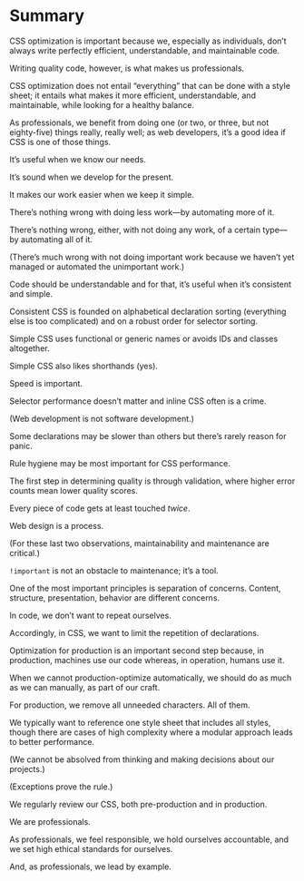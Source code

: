# Summary

CSS optimization is important because we, especially as individuals, don’t always write perfectly efficient, understandable, and maintainable code.

Writing quality code, however, is what makes us professionals.

CSS optimization does not entail “everything” that can be done with a style sheet; it entails what makes it more efficient, understandable, and maintainable, while looking for a healthy balance.

As professionals, we benefit from doing one (or two, or three, but not eighty-five) things really, really well; as web developers, it’s a good idea if CSS is one of those things.

It’s useful when we know our needs.

It’s sound when we develop for the present.

It makes our work easier when we keep it simple.

There’s nothing wrong with doing less work—by automating more of it.

There’s nothing wrong, either, with not doing any work, of a certain type—by automating all of it.

(There’s much wrong with not doing important work because we haven’t yet managed or automated the unimportant work.)

Code should be understandable and for that, it’s useful when it’s consistent and simple.

Consistent CSS is founded on alphabetical declaration sorting (everything else is too complicated) and on a robust order for selector sorting.

Simple CSS uses functional or generic names or avoids IDs and classes altogether.

Simple CSS also likes shorthands (yes).

Speed is important.

Selector performance doesn’t matter and inline CSS often is a crime.

(Web development is not software development.)

Some declarations may be slower than others but there’s rarely reason for panic.

Rule hygiene may be most important for CSS performance.

The first step in determining quality is through validation, where higher error counts mean lower quality scores.

Every piece of code gets at least touched _twice_.

Web design is a process.

(For these last two observations, maintainability and maintenance are critical.)

`!important` is not an obstacle to maintenance; it’s a tool.

One of the most important principles is separation of concerns. Content, structure, presentation, behavior are different concerns.

In code, we don’t want to repeat ourselves.

Accordingly, in CSS, we want to limit the repetition of declarations.

Optimization for production is an important second step because, in production, machines use our code whereas, in operation, humans use it.

When we cannot production-optimize automatically, we should do as much as we can manually, as part of our craft.

For production, we remove all unneeded characters. All of them.

We typically want to reference one style sheet that includes all styles, though there are cases of high complexity where a modular approach leads to better performance.

(We cannot be absolved from thinking and making decisions about our projects.)

(Exceptions prove the rule.)

We regularly review our CSS, both pre-production and in production.

We are professionals.

As professionals, we feel responsible, we hold ourselves accountable, and we set high ethical standards for ourselves.

And, as professionals, we lead by example.